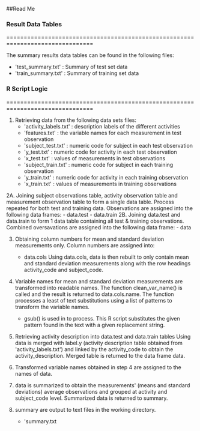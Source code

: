 ##Read Me


### Result Data Tables
===============================================================================

The summary results data tables can be found in the following files:

- 'test_summary.txt' : Summary of test set data
- 'train_summary.txt' : Summary of training set data
 
 

### R Script Logic
===============================================================================

1.  Retrieving data from the following data sets files:
      - 'activity_labels.txt' : description labels of the different activities
      - 'features.txt'        : the variable names for each measurement in test observation
      - 'subject_test.txt'    : numeric code for subject in each test observation
      - 'y_test.txt'          : numeric code for activity in each test observation
      - 'x_test.txt'          : values of measurements in test observations 
      - 'subject_train.txt'   : numeric code for subject in each training observation
      - 'y_train.txt'         : numeric code for activity in each training observation
      - 'x_train.txt'         : values of measurements in training observations 
      
2A. Joining subject observations table, activity observation table and measurement observation 
    table to form a single data table.
    Process repeated for both test and training data. Observations are assigned into the 
    following data frames:
      - data.test
      - data.train
2B. Joining data.test and data.train to form 1 data table containing all test & training observations. 
    Combined oversavations are assigned into the following data frame:
      - data
      
3.  Obtaining column numbers for mean and standard deviation measurements only.
    Column numbers are assigned into:
      - data.cols
    Using data.cols, data is then rebuilt to only contain mean and 
    standard deviation measurements along with the row headings activity_code and subject_code.
    
4.  Variable names for mean and standard deviation measurements are transformed into readable names.
    The function clean_var_name() is called and the result is returned to data.cols.name.
    The function processes a least of text substitutions using a list of patterns to transform 
    the variable names.
      - gsub() is used in to process. This R script substitutes the given pattern found in the 
        text with a given replacement string.
        
5.  Retrieving activity description into data.test and data.train tables
    Using data is merged with label.y (activity description table obtained from 
    'activity_labels.txt') and linked by the activity_code to obtain the activity_description.
    Merged table is returned to the data frame data.
    
6.  Transformed variable names obtained in step 4 are assigned to the names of data.

7.  data is summarized to obtain the measurements' (means and standard deviations)
    average observations and grouped at activity and subject_code level.
    Summarized data is returned to summary.
    
8.  summary are output to text files in the working directory.
      - 'summary.txt
      
